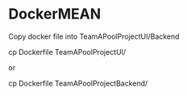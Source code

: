 # DockerMEAN

Copy docker file into TeamAPoolProjectUI/Backend

cp Dockerfile TeamAPoolProjectUI/

or 

cp Dockerfile TeamAPoolProjectBackend/
